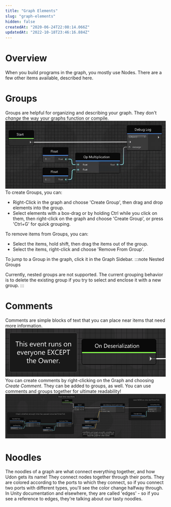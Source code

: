 ```yaml
---
title: "Graph Elements"
slug: "graph-elements"
hidden: false
createdAt: "2020-06-24T22:08:14.066Z"
updatedAt: "2022-10-18T23:46:16.884Z"
---
```

# Overview
When you build programs in the graph, you mostly use Nodes. There are a few other items available, described here.

# Groups
Groups are helpful for organizing and describing your graph. They don't *change* the way your graphs function or compile.
![You can select elements and right-click to get the *Create Group* function.](/img/worlds/graph-elements-e9a0713-create-group.gif)
To create Groups, you can:
* Right-Click in the graph and choose 'Create Group', then drag and drop elements into the group.
* Select elements with a box-drag or by holding Ctrl while you click on them, then right-click on the graph and choose 'Create Group', or press 'Ctrl+G' for quick grouping.

To remove items from Groups, you can:
* Select the items, hold shift, then drag the items out of the group.
* Select the items, right-click and choose 'Remove From Group'.

To jump to a Group in the graph, click it in the Graph Sidebar.
:::note Nested Groups

Currently, nested groups are not supported. The current grouping behavior is to delete the existing group if you try to select and enclose it with a new group.
:::
# Comments

Comments are simple blocks of text that you can place near items that need more information.
![A comment next to a node.](/img/worlds/graph-elements-80881a1-simple-comment.png)
You can create comments by right-clicking on the Graph and choosing *Create Comment*. They can be added to groups, as well. You can use comments and groups together for ultimate readability!
![The 'SendEventOnTimer' graph included in the VRChat Examples folder uses groups and comments to explain what's happening in the graph.](/img/worlds/graph-elements-ab506db-comments-and-groups.png)
# Noodles
The noodles of a graph are what connect everything together, and how Udon gets its name! They connect nodes together through their ports. They are colored according to the ports to which they connect, so if you connect two ports with different types, you'll see the color change halfway through. In Unity documentation and elsewhere, they are called 'edges' - so if you see a reference to edges, they're talking about our tasty noodles.
